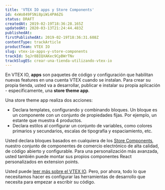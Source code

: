 ```yaml
---
title: 'VTEX IO apps y Store Components'
id: 4xWo849FSNi8piWi4PA6ZG
status: DRAFT
createdAt: 2019-02-19T18:36:28.165Z
updatedAt: 2020-03-13T21:24:44.483Z
publishedAt: 
firstPublishedAt: 2019-02-19T18:36:31.608Z
contentType: trackArticle
productTeam: VTEX IO
slug: vtex-io-apps-y-store-components
trackId: 5qJr8BIQXAKec9CpBWrTNv
trackSlugES: crear-una-tienda-utilizando-vtex-io
---
```


En VTEX IO, __apps__ son paquetes de código y configuración que habilitan nuevas features en una cuenta VTEX cuando se instalan. Para crear su propia tienda, usted va a desarrollar, publicar e instalar su propia aplicación - específicamente, una __store theme app__.

Una store theme app realiza dos acciones:

- Declara templates, configurando y combinando bloques. Un bloque es un componente con un conjunto de propiedades fijas. Por ejemplo, un estante que muestra 4 productos.
- Declara estilos al configurar un conjunto de variables, como colores primarios y secundarios, escalas de tipografía y espaciamiento, etc.

Usted declara bloques basados en cualquiera de los [Store Components](https://github.com/vtex-apps/store-components), nuestro conjunto de componentes de comercio electrónico de alta calidad, de código abierto y configurable. Para una personalización más avanzada, usted también puede montar sus propios componentes React personalizados en extension points.

Usted puede [leer más sobre el VTEX IO](/es/tracks/vtex-io-getting-started). Pero, por ahora, todo lo que necesitamos hacer es configurar las herramientas de desarrollo que necesita para empezar a escribir su código.


